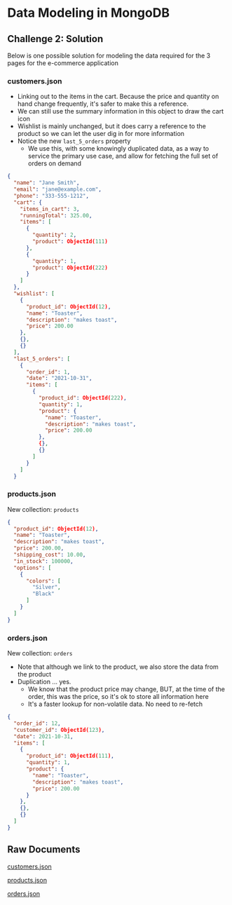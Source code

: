 # Data Modeling in MongoDB

## Challenge 2: Solution

Below is one possible solution for modeling the data required for the 3 pages for the e-commerce application

### customers.json

- Linking out to the items in the cart. Because the price and quantity on hand change frequently, it's safer to make this a reference.
- We can still use the summary information in this object to draw the cart icon
- Wishlist is mainly unchanged, but it does carry a reference to the product so we can let the user dig in for more information
- Notice the new `last_5_orders` property
  - We use this, with some knowingly duplicated data, as a way to service the primary use case, and allow for fetching the full set of orders on demand

```json
{
  "name": "Jane Smith",
  "email": "jane@example.com",
  "phone": "333-555-1212",
  "cart": {
    "items_in_cart": 3,
    "runningTotal": 325.00,
    "items": [
      {
        "quantity": 2,
        "product": ObjectId(111)
      },
      {
        "quantity": 1,
        "product": ObjectId(222)
      }
    ]
  },
  "wishlist": [
    {
      "product_id": ObjectId(12),
      "name": "Toaster",
      "description": "makes toast",
      "price": 200.00
    },
    {},
    {}
  ],
  "last_5_orders": [
    {
      "order_id": 1,
      "date": "2021-10-31",
      "items": [
        {
          "product_id": ObjectId(222),
          "quantity": 1,
          "product": {
            "name": "Toaster",
            "description": "makes toast",
            "price": 200.00
          },
          {},
          {}
        ]
      }
    ]
  }
```

### products.json

New collection: `products`

```json
{
  "product_id": ObjectId(12),
  "name": "Toaster",
  "description": "makes toast",
  "price": 200.00,
  "shipping_cost": 10.00,
  "in_stock": 100000,
  "options": [
    {
      "colors": [
        "Silver",
        "Black"
      ]
    }
  ]
}
```

### orders.json

New collection: `orders`

- Note that although we link to the product, we also store the data from the product
- Duplication ... yes.
  - We know that the product price may change, BUT, at the time of the order, this was the price, so it's ok to store all information here
  - It's a faster lookup for non-volatile data. No need to re-fetch

```json
{
  "order_id": 12,
  "customer_id": ObjectId(123),
  "date": 2021-10-31,
  "items": [
    {
      "product_id": ObjectId(111),
      "quantity": 1,
      "product": {
        "name": "Toaster",
        "description": "makes toast",
        "price": 200.00
      }
    },
    {},
    {}
  ]
}
```

## Raw Documents

[customers.json](customers.json)

[products.json](products.json)

[orders.json](orders.json)

